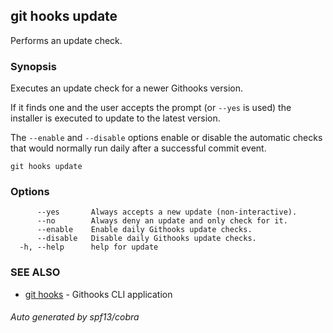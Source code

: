 ## git hooks update

Performs an update check.

### Synopsis


Executes an update check for a newer Githooks version.

If it finds one and the user accepts the prompt (or `--yes` is used)
the installer is executed to update to the latest version.

The `--enable` and `--disable` options enable or disable
the automatic checks that would normally run daily
after a successful commit event.

```
git hooks update
```

### Options

```
      --yes       Always accepts a new update (non-interactive).
      --no        Always deny an update and only check for it.
      --enable    Enable daily Githooks update checks.
      --disable   Disable daily Githooks update checks.
  -h, --help      help for update
```

### SEE ALSO

* [git hooks](git_hooks.md)	 - Githooks CLI application

###### Auto generated by spf13/cobra 
